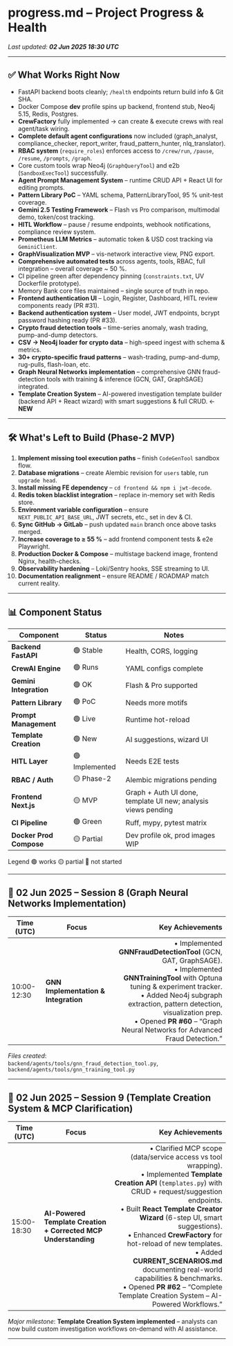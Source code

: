 # progress.md – Project Progress & Health  
_Last updated: **02 Jun 2025 18:30 UTC**_

---

## ✅ What Works Right Now
* FastAPI backend boots cleanly; `/health` endpoints return build info & Git SHA.  
* Docker Compose **dev** profile spins up backend, frontend stub, Neo4j 5.15, Redis, Postgres.  
* **CrewFactory** fully implemented → can create & execute crews with real agent/task wiring.  
* **Complete default agent configurations** now included (graph_analyst, compliance_checker, report_writer, fraud_pattern_hunter, nlq_translator).  
* **RBAC system** (`require_roles`) enforces access to `/crew/run`, `/pause`, `/resume`, `/prompts`, `/graph`.  
* Core custom tools wrap Neo4j (`GraphQueryTool`) and e2b (`SandboxExecTool`) successfully.  
* **Agent Prompt Management System** – runtime CRUD API + React UI for editing prompts.  
* **Pattern Library PoC** – YAML schema, PatternLibraryTool, 95 % unit-test coverage.  
* **Gemini 2.5 Testing Framework** – Flash vs Pro comparison, multimodal demo, token/cost tracking.  
* **HITL Workflow** – pause / resume endpoints, webhook notifications, compliance review system.  
* **Prometheus LLM Metrics** – automatic token & USD cost tracking via `GeminiClient`.  
* **GraphVisualization MVP** – vis-network interactive view, PNG export.  
* **Comprehensive automated tests** across agents, tools, RBAC, full integration – overall coverage ~ 50 %.  
* CI pipeline green after dependency pinning (`constraints.txt`, UV Dockerfile prototype).  
* Memory Bank core files maintained – single source of truth in repo.  
* **Frontend authentication UI** – Login, Register, Dashboard, HITL review components ready (PR #31).  
* **Backend authentication system** – User model, JWT endpoints, bcrypt password hashing ready (PR #33).  
* **Crypto fraud detection tools** – time-series anomaly, wash trading, pump-and-dump detectors.  
* **CSV → Neo4j loader for crypto data** – high-speed ingest with schema & metrics.  
* **30+ crypto-specific fraud patterns** – wash-trading, pump-and-dump, rug-pulls, flash-loan, etc.  
* **Graph Neural Networks implementation** – comprehensive GNN fraud-detection tools with training & inference (GCN, GAT, GraphSAGE) integrated.  
* **Template Creation System** – AI-powered investigation template builder (backend API + React wizard) with smart suggestions & full CRUD.  ← **NEW**

---

## 🛠️ What's Left to Build (Phase-2 MVP)
1. **Implement missing tool execution paths** – finish `CodeGenTool` sandbox flow.  
2. **Database migrations** – create Alembic revision for `users` table, run `upgrade head`.  
3. **Install missing FE dependency** – `cd frontend && npm i jwt-decode`.  
4. **Redis token blacklist integration** – replace in-memory set with Redis store.  
5. **Environment variable configuration** – ensure `NEXT_PUBLIC_API_BASE_URL`, JWT secrets, etc., set in dev & CI.  
6. **Sync GitHub → GitLab** – push updated `main` branch once above tasks merged.  
7. **Increase coverage to ≥ 55 %** – add frontend component tests & e2e Playwright.  
8. **Production Docker & Compose** – multistage backend image, frontend Nginx, health-checks.  
9. **Observability hardening** – Loki/Sentry hooks, SSE streaming to UI.  
10. **Documentation realignment** – ensure README / ROADMAP match current reality.

---

## 📊 Component Status

| Component                  | Status | Notes |
|----------------------------|--------|----------|
| **Backend FastAPI**        | 🟢 Stable | Health, CORS, logging |
| **CrewAI Engine**          | 🟢 Runs | YAML configs complete |
| **Gemini Integration**     | 🟢 OK | Flash & Pro supported |
| **Pattern Library**        | 🟢 PoC | Needs more motifs |
| **Prompt Management**      | 🟢 Live | Runtime hot-reload |
| **Template Creation**      | 🟢 New | AI suggestions, wizard UI |
| **HITL Layer**             | 🟢 Implemented | Needs E2E tests |
| **RBAC / Auth**            | 🟡 Phase-2 | Alembic migrations pending |
| **Frontend Next.js**       | 🟡 MVP | Graph + Auth UI done, template UI new; analysis views pending |
| **CI Pipeline**            | 🟢 Green | Ruff, mypy, pytest matrix |
| **Docker Prod Compose**    | 🟡 Partial | Dev profile ok, prod images WIP |

Legend  🟢 works  🟡 partial  🔴 not started

---

## 📅 02 Jun 2025 – Session 8 (Graph Neural Networks Implementation)
| Time (UTC) | Focus | Key Achievements |
|------------|-------|------------------:|
| 10:00-12:30 | **GNN Implementation & Integration** | • Implemented **GNNFraudDetectionTool** (GCN, GAT, GraphSAGE).<br>• Implemented **GNNTrainingTool** with Optuna tuning & experiment tracker.<br>• Added Neo4j subgraph extraction, pattern detection, visualization prep.<br>• Opened **PR #60** – “Graph Neural Networks for Advanced Fraud Detection.” |

_Files created_:  
`backend/agents/tools/gnn_fraud_detection_tool.py`,  
`backend/agents/tools/gnn_training_tool.py`

---

## 📅 02 Jun 2025 – Session 9 (Template Creation System & MCP Clarification)
| Time (UTC) | Focus | Key Achievements |
|------------|-------|------------------:|
| 15:00-18:30 | **AI-Powered Template Creation + Corrected MCP Understanding** | • Clarified MCP scope (data/service access vs tool wrapping).<br>• Implemented **Template Creation API** (`templates.py`) with CRUD + request/suggestion endpoints.<br>• Built **React Template Creator Wizard** (6-step UI, smart suggestions).<br>• Enhanced **CrewFactory** for hot-reload of new templates.<br>• Added **CURRENT_SCENARIOS.md** documenting real-world capabilities & benchmarks.<br>• Opened **PR #62** – “Complete Template Creation System – AI-Powered Workflows.” |

_Major milestone_: **Template Creation System implemented** – analysts can now build custom investigation workflows on-demand with AI assistance.

---

